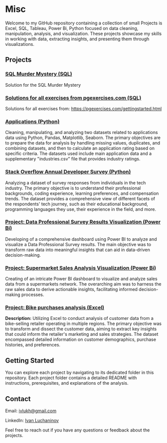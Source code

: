 # Misc

Welcome to my GitHub repository containing a collection of small Projects is Excel, SQL, Tableau, Power Bi, Python focused on data cleaning, manipulation, analysis, and visualization. These projects showcase my skills in working with data, extracting insights, and presenting them through visualizations.

## Projects

### [SQL Murder Mystery (SQL)](https://github.com/vancho/Misc/tree/master/Murder)
Solution for the SQL Murder Mystery

### [Solutions for all exercises from pgexercises.com (SQL)](https://github.com/vancho/Misc/tree/master/PGExcercises)
Solutions for all exercises from:
https://pgexercises.com/gettingstarted.html

### [Applications (Python)](https://github.com/vancho/Misc/tree/master/Applications)
Cleaning, manipulating, and analyzing two datasets related to applications data using Python, Pandas, Matplotlib, Seaborn. The primary objectives are to prepare the data for analysis by handling missing values, duplicates, and combining datasets, and then to calculate an application rating based on specific criteria. The datasets used include main application data and a supplementary "industries.csv" file that provides industry ratings.

### [Stack Overflow Annual Developer Survey (Python)](https://github.com/vancho/Misc/tree/master/Stackoverflow)
Analyzing a dataset of survey responses from individuals in the tech industry. The primary objective is to understand their professional backgrounds, coding experience, learning preferences, and compensation trends. The dataset provides a comprehensive view of different facets of the respondents' tech journey, such as their educational background, programming languages they use, their experience in the field, and more.

### [Project: Data Professional Survey Results Visualization (Power Bi)](https://github.com/vancho/Misc/tree/master/Data_Professional_Survey)
Developing of a comprehensive dashboard using Power BI to analyze and visualize a Data Professional Survey results. The main objective was to transform raw data into meaningful insights that can aid in data-driven decision-making.

### [Project: Supermarket Sales Analysis Visualization (Power Bi)](https://github.com/vancho/Misc/tree/master/Supermarket_Sales)
Creating of an intricate Power BI dashboard to visualize and analyze sales data from a supermarkets network. The overarching aim was to harness the raw sales data to derive actionable insights, facilitating informed decision-making processes.

### [Project: Bike purchases analysis (Excel)](https://github.com/vancho/Misc/tree/master/Bike_Sales)

**Description:**
Utilizing Excel to conduct analysis of customer data from a bike-selling retailer operating in multiple regions. The primary objective was to transform and dissect the customer data, aiming to extract key insights that could inform the retailer's marketing and sales strategies. The dataset encompassed detailed information on customer demographics, purchase histories, and preferences.


## Getting Started

You can explore each project by navigating to its dedicated folder in this repository. Each project folder contains a detailed README with instructions, prerequisites, and explanations of the analysis.


## Contact
Email: [ivlukh@gmail.com](mailto:ivlukh@gmail.com)

LinkedIn: [Ivan Luchaninov](https://www.linkedin.com/in/ivan-luchaninov-a5b3713a/)

Feel free to reach out if you have any questions or feedback about the projects.